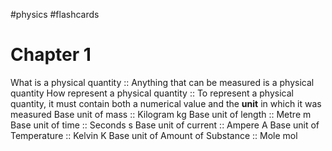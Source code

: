 #physics #flashcards 
# Chapter 1
What is a physical quantity :: Anything that can be measured is a physical quantity 
How represent a physical quantity :: To represent a physical quantity, it must contain both a numerical value and the **unit** in which it was measured <!--SR:!2023-09-04,3,250-->
Base unit of mass :: Kilogram kg <!--SR:!2023-09-05,4,270-->
Base unit of length :: Metre m <!--SR:!2023-09-05,4,270-->
Base unit of time :: Seconds s <!--SR:!2023-09-05,4,270-->
Base unit of current :: Ampere A <!--SR:!2023-09-05,4,270-->
Base unit of Temperature :: Kelvin K <!--SR:!2023-09-05,4,270-->
Base unit of Amount of Substance :: Mole mol <!--SR:!2023-09-05,4,270-->
